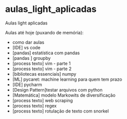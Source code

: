 # aulas_light_aplicadas
Aulas light aplicadas

Aulas até hoje (puxando de memória):
- como dar aulas
- [IDE] vs code
- [pandas] estatística com pandas
- [pandas ] groupby
- [process texto] vim - parte 1
- [process texto] vim - parte 2
- [bibliotecas essenciais] numpy
- [ML] pycaret: machine learning para quem tem prazo
- [IDE] pycharm
- [Design Pattern]testar arquivos com python
- [Matemática] modelo Markowits de diversificação
- [process texto] web scraping
- [process texto] regex
- [process texto] rotulação de texto com snorkel
